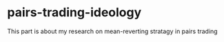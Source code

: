 # pairs-trading-ideology
This part is about my research on mean-reverting stratagy in pairs trading
